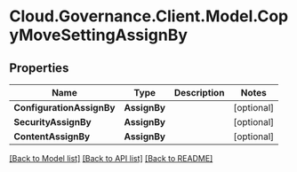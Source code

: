 # Cloud.Governance.Client.Model.CopyMoveSettingAssignBy
## Properties

Name | Type | Description | Notes
------------ | ------------- | ------------- | -------------
**ConfigurationAssignBy** | **AssignBy** |  | [optional] 
**SecurityAssignBy** | **AssignBy** |  | [optional] 
**ContentAssignBy** | **AssignBy** |  | [optional] 

[[Back to Model list]](../README.md#documentation-for-models) [[Back to API list]](../README.md#documentation-for-api-endpoints) [[Back to README]](../README.md)

